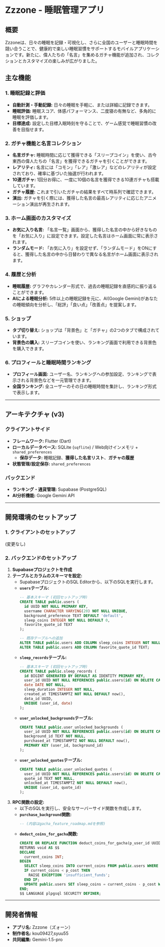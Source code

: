 # Zzzone - 睡眠管理アプリ

## 概要
Zzzoneは、日々の睡眠を記録・可視化し、さらに全国のユーザーと睡眠時間を競い合うことで、健康的で楽しい睡眠習慣をサポートするモバイルアプリケーションです。新たに、偉人たちの「名言」を集めるガチャ機能が追加され、コレクションとカスタマイズの楽しみが広がりました。

## 主な機能

### 1. 睡眠記録と評価
- **自動計測・手動記録:** 日々の睡眠を手軽に、または詳細に記録できます。
- **睡眠評価:** 睡眠スコア、体感パフォーマンス、二度寝の有無など、多角的に睡眠を評価します。
- **目標達成:** 設定した目標入眠時刻を守ることで、ゲーム感覚で睡眠習慣の改善を目指せます。

### 2. ガチャ機能と名言コレクション
- **名言ガチャ:** 睡眠時間に応じて獲得できる「スリープコイン」を使い、古今東西の偉人たちの「名言」を獲得できるガチャを引くことができます。
- **レアリティ:** 名言には「コモン」「レア」「激レア」などのレアリティが設定されており、確率に基づいた抽選が行われます。
- **10連ガチャ:** 1回分お得に、一度に10個の名言を獲得できる10連ガチャも搭載しています。
- **ガチャ履歴:** これまで引いたガチャの結果をすべて時系列で確認できます。
- **演出:** ガチャを引く際には、獲得した名言の最高レアリティに応じたアニメーション演出が再生されます。

### 3. ホーム画面のカスタマイズ
- **お気に入り名言:** 「名言一覧」画面から、獲得した名言の中から好きなものを「お気に入り」に設定できます。設定した名言はホーム画面に常に表示されます。
- **ランダムモード:** 「お気に入り」を設定せず、「ランダムモード」をONにすると、獲得した名言の中から日替わりで異なる名言がホーム画面に表示されます。

### 4. 履歴と分析
- **睡眠履歴:** グラフやカレンダー形式で、過去の睡眠記録を直感的に振り返ることができます。
- **AIによる睡眠分析:** 5件以上の睡眠記録を元に、AI(Google Gemini)があなたの睡眠傾向を分析し、「総評」「良い点」「改善点」を提案します。

### 5. ショップ
- **タブ切り替え:** ショップは「背景色」と「ガチャ」の2つのタブで構成されています。
- **背景色の購入:** スリープコインを使い、ランキング画面で利用できる背景色を購入できます。

### 6. プロフィールと睡眠時間ランキング
- **プロフィール画面:** ユーザー名、ランキングへの参加設定、ランキングで表示される背景色などを一元管理できます。
- **全国ランキング:** 全ユーザーのその日の睡眠時間を集計し、ランキング形式で表示します。

---

## アーキテクチャ (v3)

### クライアントサイド
- **フレームワーク:** Flutter (Dart)
- **ローカルデータベース:** SQLite (`sqflite`) / Web向けインメモリ + `shared_preferences`
  - **保存データ:** 睡眠記録、**獲得した名言リスト**、**ガチャの履歴**
- **状態管理/設定保存:** `shared_preferences`

### バックエンド
- **ランキング・通貨管理:** Supabase (PostgreSQL)
- **AI分析機能:** Google Gemini API

---

## 開発環境のセットアップ

### 1. クライアントのセットアップ
(変更なし)

### 2. バックエンドのセットアップ
1.  **Supabaseプロジェクトを作成**
2.  **テーブルとカラムのスキーマを設定:**
    - SupabaseプロジェクトのSQL Editorから、以下のSQLを実行します。
    - **`users`テーブル:**
      ```sql
      -- 基本スキーマ (初回セットアップ時)
      CREATE TABLE public.users (
        id UUID NOT NULL PRIMARY KEY,
        username CHARACTER VARYING(20) NOT NULL UNIQUE,
        background_preference TEXT DEFAULT 'default',
        sleep_coins INTEGER NOT NULL DEFAULT 0,
        favorite_quote_id TEXT
      );

      -- 既存テーブルへの追加
      ALTER TABLE public.users ADD COLUMN sleep_coins INTEGER NOT NULL DEFAULT 0;
      ALTER TABLE public.users ADD COLUMN favorite_quote_id TEXT;
      ```
    - **`sleep_records`テーブル:**
      ```sql
      -- 基本スキーマ (初回セットアップ時)
      CREATE TABLE public.sleep_records (
        id BIGINT GENERATED BY DEFAULT AS IDENTITY PRIMARY KEY,
        user_id UUID NOT NULL REFERENCES public.users(id) ON DELETE CASCADE,
        date DATE NOT NULL,
        sleep_duration INTEGER NOT NULL,
        created_at TIMESTAMPTZ NOT NULL DEFAULT now(),
        data_id UUID,
        UNIQUE (user_id, date)
      );
      ```
    - **`user_unlocked_backgrounds`テーブル:**
      ```sql
      CREATE TABLE public.user_unlocked_backgrounds (
        user_id UUID NOT NULL REFERENCES public.users(id) ON DELETE CASCADE,
        background_id TEXT NOT NULL,
        purchased_at TIMESTAMPTZ NOT NULL DEFAULT now(),
        PRIMARY KEY (user_id, background_id)
      );
      ```
    - **`user_unlocked_quotes`テーブル:**
      ```sql
      CREATE TABLE public.user_unlocked_quotes (
        user_id UUID NOT NULL REFERENCES public.users(id) ON DELETE CASCADE,
        quote_id TEXT NOT NULL,
        unlocked_at TIMESTAMPTZ NOT NULL DEFAULT now(),
        UNIQUE (user_id, quote_id)
      );
      ```
3.  **RPC関数の設定:**
    - 以下のSQLを実行し、安全なサーバーサイド関数を作成します。
    - **`purchase_background`関数:**
      ```sql
      -- (内容はgacha_feature_roadmap.mdを参照)
      ```
    - **`deduct_coins_for_gacha`関数:**
      ```sql
      CREATE OR REPLACE FUNCTION deduct_coins_for_gacha(p_user_id UUID, p_cost INT)
      RETURNS void AS $$
      DECLARE
        current_coins INT;
      BEGIN
        SELECT sleep_coins INTO current_coins FROM public.users WHERE id = p_user_id;
        IF current_coins < p_cost THEN
          RAISE EXCEPTION 'insufficient_funds';
        END IF;
        UPDATE public.users SET sleep_coins = current_coins - p_cost WHERE id = p_user_id;
      END;
      $$ LANGUAGE plpgsql SECURITY DEFINER;
      ```

---

## 開発者情報
- **アプリ名:** Zzzone（ズォーン）
- **制作者名:** kou09427,syuu55
- **共同編集:** Gemini-1.5-pro
